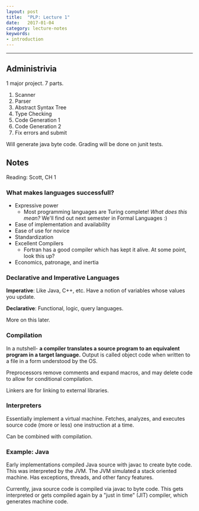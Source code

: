 ```yaml
---
layout: post
title:  "PLP: Lecture 1"
date:   2017-01-04
category: lecture-notes
keywords: 
- introduction
---
```


<script type="text/javascript" async
  src="https://cdn.mathjax.org/mathjax/latest/MathJax.js?config=TeX-MML-AM_CHTML">
</script>

<script type="text/x-mathjax-config">
MathJax.Hub.Config({
  TeX: { equationNumbers: { autoNumber: "AMS" } },
  tex2jax: {inlineMath: [['$','$'], ['\\(','\\)']]}
});
</script>

---

## Administrivia

1 major project. 7 parts.

1. Scanner
2. Parser
3. Abstract Syntax Tree
4. Type Checking
5. Code Generation 1
6. Code Generation 2
7. Fix errors and submit

Will generate java byte code. Grading will be done on junit tests. 

## Notes

Reading: Scott, CH 1

### What makes languages successfull? 

* Expressive power
    * Most programming languages are Turing complete! *What does this mean?* We'll find out next semester in Formal Languages :)
* Ease of implementation and availability
* Ease of use for novice
* Standardization
* Excellent Compilers
    * Fortran has a good compiler which has kept it alive. At some point, look this up? 
* Economics, patronage, and inertia 

### Declarative and Imperative Languages

**Imperative**: Like Java, C++, etc. Have a notion of variables whose values you update.

**Declarative**: Functional, logic, query languages. 

More on this later. 

### Compilation

In a nutshell- **a compiler translates a source program to an equivalent program in a target language.** Output is called object code when written to a file in a form understood by the OS. 

Preprocessors remove comments and expand macros, and may delete code to allow for conditional compilation. 

Linkers are for linking to external libraries. 

### Interpreters 

Essentially implement a virtual machine. Fetches, analyzes, and executes source code (more or less) one instruction at a time. 

Can be combined with compilation. 

### Example: Java

Early implementations compiled Java source with javac to create byte code. This was interpreted by the JVM. The JVM simulated a stack oriented machine. Has exceptions, threads, and other fancy features.

Currently, java source code is compiled via javac to byte code. This gets interpreted or gets compiled again by a "just in time" (JIT) compiler, which generates machine code. 
